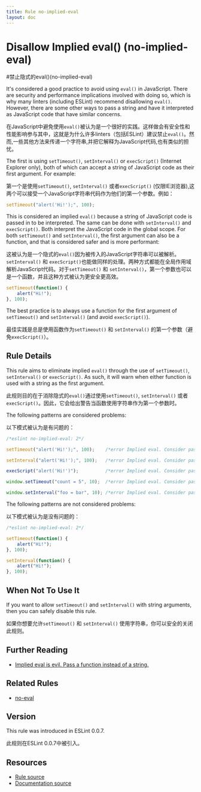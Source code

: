 ```yaml
---
title: Rule no-implied-eval
layout: doc
---
```

<!-- Note: No pull requests accepted for this file. See README.md in the root directory for details. -->
# Disallow Implied eval() (no-implied-eval)
#禁止隐式的eval()(no-implied-eval)

It's considered a good practice to avoid using `eval()` in JavaScript. There are security and performance implications involved with doing so, which is why many linters (including ESLint) recommend disallowing `eval()`. However, there are some other ways to pass a string and have it interpreted as JavaScript code that have similar concerns.

在JavaScript中避免使用`eval()`被认为是一个很好的实践。这样做会有安全性和性能影响参与其中，这就是为什么许多linters（包括ESLint）建议禁止`eval()`。然而,一些其他方法来传递一个字符串,并把它解释为JavaScript代码,也有类似的担忧。

The first is using `setTimeout()`, `setInterval()` or `execScript()` (Internet Explorer only), both of which can accept a string of JavaScript code as their first argument. For example:

第一个是使用`setTimeout()`, `setInterval()` 或者`execScript()` (仅限IE浏览器),这两个可以接受一个JavaScript字符串代码作为他们的第一个参数。例如：

```js
setTimeout("alert('Hi!');", 100);
```

This is considered an implied `eval()` because a string of JavaScript code is
 passed in to be interpreted. The same can be done with `setInterval()` and `execScript()`. Both interpret the JavaScript code in  the global scope. For  both `setTimeout()` and `setInterval()`, the first argument can also be a function, and that is considered safer and is more performant:

这被认为是一个隐式的`eval()`因为被传入的JavaScript字符串可以被解析。`setInterval()` 和 `execScript()`也能做同样的处理。两种方式都能在全局作用域解析JavaScript代码。对于`setTimeout()` 和 `setInterval()`，第一个参数也可以是一个函数，并且这种方式被认为更安全更高效。
 

```js
setTimeout(function() {
    alert("Hi!");
}, 100);
```

The best practice is to always use a function for the first argument of `setTimeout()` and `setInterval()` (and avoid `execScript()`).

最佳实践是总是使用函数作为`setTimeout()` 和 `setInterval()` 的第一个参数（避免`execScript()`）。

## Rule Details

This rule aims to eliminate implied `eval()` through the use of `setTimeout()`, `setInterval()` or `execScript()`. As such, it will warn when either function is used with a string as the first argument.

此规则目的在于消除隐式的`eval()`通过使用`setTimeout()`, `setInterval()` 或者 `execScript()`。因此，它会给出警告当函数使用字符串作为第一个参数时。

The following patterns are considered problems:

以下模式被认为是有问题的：

```js
/*eslint no-implied-eval: 2*/

setTimeout("alert('Hi!');", 100);    /*error Implied eval. Consider passing a function instead of a string.*/

setInterval("alert('Hi!');", 100);   /*error Implied eval. Consider passing a function instead of a string.*/

execScript("alert('Hi!')");          /*error Implied eval. Consider passing a function instead of a string.*/

window.setTimeout("count = 5", 10);  /*error Implied eval. Consider passing a function instead of a string.*/

window.setInterval("foo = bar", 10); /*error Implied eval. Consider passing a function instead of a string.*/
```

The following patterns are not considered problems:

以下模式被认为是没有问题的：

```js
/*eslint no-implied-eval: 2*/

setTimeout(function() {
    alert("Hi!");
}, 100);

setInterval(function() {
    alert("Hi!");
}, 100);
```

## When Not To Use It

If you want to allow `setTimeout()` and `setInterval()` with string arguments, then you can safely disable this rule.

如果你想要允许`setTimeout()` 和 `setInterval()` 使用字符串，你可以安全的关闭此规则。

## Further Reading

* [Implied eval is evil. Pass a function instead of a string.](http://jslinterrors.com/implied-eval-is-evil-pass-a-function-instead-of-a-string/)

## Related Rules

* [no-eval](no-eval)

## Version

This rule was introduced in ESLint 0.0.7.

此规则在ESLint 0.0.7中被引入。

## Resources

* [Rule source](https://github.com/eslint/eslint/tree/master/lib/rules/no-implied-eval.js)
* [Documentation source](https://github.com/eslint/eslint/tree/master/docs/rules/no-implied-eval.md)
